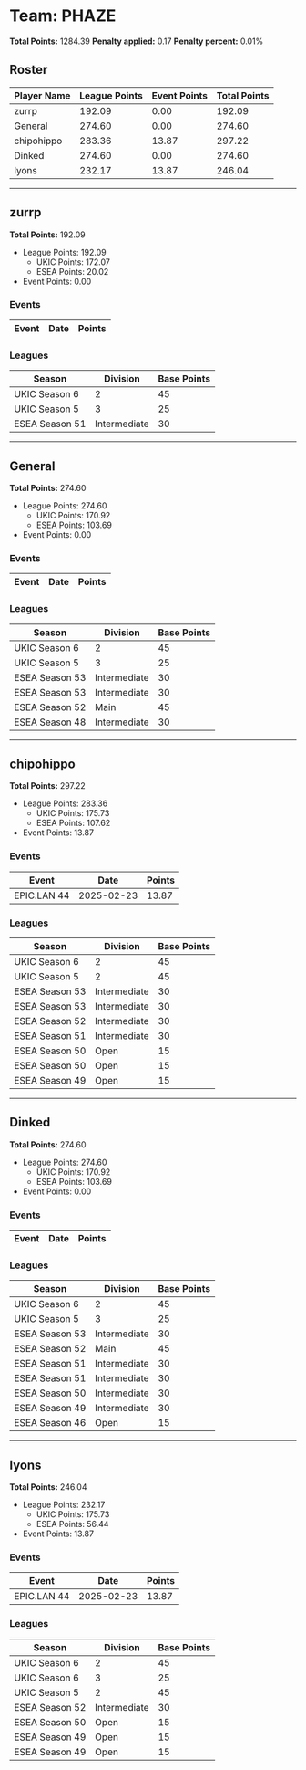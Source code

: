 # Team: PHAZE

**Total Points:** 1284.39
**Penalty applied:** 0.17
**Penalty percent:** 0.01%

## Roster
| Player Name | League Points | Event Points | Total Points |
|-------------|--------------|--------------|-------------|
| zurrp | 192.09 | 0.00 | 192.09 |
| General | 274.60 | 0.00 | 274.60 |
| chipohippo | 283.36 | 13.87 | 297.22 |
| Dinked | 274.60 | 0.00 | 274.60 |
| lyons | 232.17 | 13.87 | 246.04 |

---

## zurrp

**Total Points:** 192.09

- League Points: 192.09
  - UKIC Points: 172.07
  - ESEA Points: 20.02
- Event Points: 0.00

### Events
| Event | Date | Points |
|-------|------|--------|
### Leagues
| Season | Division | Base Points |
|--------|----------|-------------|
| UKIC Season 6 | 2 | 45 |
| UKIC Season 5 | 3 | 25 |
| ESEA Season 51 | Intermediate | 30 |
---

## General

**Total Points:** 274.60

- League Points: 274.60
  - UKIC Points: 170.92
  - ESEA Points: 103.69
- Event Points: 0.00

### Events
| Event | Date | Points |
|-------|------|--------|
### Leagues
| Season | Division | Base Points |
|--------|----------|-------------|
| UKIC Season 6 | 2 | 45 |
| UKIC Season 5 | 3 | 25 |
| ESEA Season 53 | Intermediate | 30 |
| ESEA Season 53 | Intermediate | 30 |
| ESEA Season 52 | Main | 45 |
| ESEA Season 48 | Intermediate | 30 |
---

## chipohippo

**Total Points:** 297.22

- League Points: 283.36
  - UKIC Points: 175.73
  - ESEA Points: 107.62
- Event Points: 13.87

### Events
| Event | Date | Points |
|-------|------|--------|
| EPIC.LAN 44 | 2025-02-23 | 13.87 |
### Leagues
| Season | Division | Base Points |
|--------|----------|-------------|
| UKIC Season 6 | 2 | 45 |
| UKIC Season 5 | 2 | 45 |
| ESEA Season 53 | Intermediate | 30 |
| ESEA Season 53 | Intermediate | 30 |
| ESEA Season 52 | Intermediate | 30 |
| ESEA Season 51 | Intermediate | 30 |
| ESEA Season 50 | Open | 15 |
| ESEA Season 50 | Open | 15 |
| ESEA Season 49 | Open | 15 |
---

## Dinked

**Total Points:** 274.60

- League Points: 274.60
  - UKIC Points: 170.92
  - ESEA Points: 103.69
- Event Points: 0.00

### Events
| Event | Date | Points |
|-------|------|--------|
### Leagues
| Season | Division | Base Points |
|--------|----------|-------------|
| UKIC Season 6 | 2 | 45 |
| UKIC Season 5 | 3 | 25 |
| ESEA Season 53 | Intermediate | 30 |
| ESEA Season 52 | Main | 45 |
| ESEA Season 51 | Intermediate | 30 |
| ESEA Season 51 | Intermediate | 30 |
| ESEA Season 50 | Intermediate | 30 |
| ESEA Season 49 | Intermediate | 30 |
| ESEA Season 46 | Open | 15 |
---

## lyons

**Total Points:** 246.04

- League Points: 232.17
  - UKIC Points: 175.73
  - ESEA Points: 56.44
- Event Points: 13.87

### Events
| Event | Date | Points |
|-------|------|--------|
| EPIC.LAN 44 | 2025-02-23 | 13.87 |
### Leagues
| Season | Division | Base Points |
|--------|----------|-------------|
| UKIC Season 6 | 2 | 45 |
| UKIC Season 6 | 3 | 25 |
| UKIC Season 5 | 2 | 45 |
| ESEA Season 52 | Intermediate | 30 |
| ESEA Season 50 | Open | 15 |
| ESEA Season 49 | Open | 15 |
| ESEA Season 49 | Open | 15 |